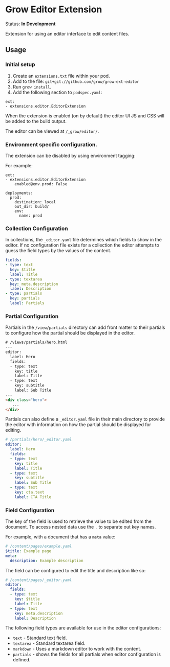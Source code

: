 # Grow Editor Extension

Status: **In Development**

Extension for using an editor interface to edit content files.

## Usage

### Initial setup

1. Create an `extensions.txt` file within your pod.
1. Add to the file: `git+git://github.com/grow/grow-ext-editor`
1. Run `grow install`.
1. Add the following section to `podspec.yaml`:

```
ext:
- extensions.editor.EditorExtension
```

When the extension is enabled (on by default) the editor UI JS and CSS will be added to the build output.

The editor can be viewed at `/_grow/editor/`.

### Environment specific configuration.

The extension can be disabled by using environment tagging:

For example:

```
ext:
- extensions.editor.EditorExtension
    enabled@env.prod: False

deployments:
  prod:
    destination: local
    out_dir: build/
    env:
      name: prod
```

### Collection Configuration

In collections, the `_editor.yaml` file determines which
fields to show in the editor. If no configuration file exists for a
collection the editor attempts to guess the field types by the values
of the content.

```yaml
fields:
- type: text
  key: $title
  label: Title
- type: textarea
  key: meta.description
  label: Description
- type: partials
  key: partials
  label: Partials
```

### Partial Configuration

Partials in the `/view/partials` directory can add front matter to their
partials to configure how the partial should be displayed in the editor.

```html
# /views/partials/hero.html
---
editor:
  label: Hero
  fields:
  - type: text
    key: title
    label: Title
  - type: text
    key: subtitle
    label: Sub Title
---
<div class="hero">
   ...
</div>
```

Partials can also define a `_editor.yaml` file in their main directory to provide the editor with information on how the partial should be displayed for editing.

```yaml
# /partials/hero/_editor.yaml
editor:
  label: Hero
  fields:
  - type: text
    key: title
    label: Title
  - type: text
    key: subtitle
    label: Sub Title
  - type: text
    key: cta.text
    label: CTA Title
```

### Field Configuration

The key of the field is used to retrieve the value to be edited from the document.
To access nested data use the `.` to separate out key names.

For example, with a document that has a `meta` value:

```yaml
# /content/pages/example.yaml
$title: Example page
meta:
  description: Example description
```

The field can be configured to edit the title and description like so:

```yaml
# /content/pages/_editor.yaml
editor:
  fields:
  - type: text
    key: $title
    label: Title
  - type: text
    key: meta.description
    label: Description
```

The following field types are available for use in the editor configurations:

- `text` - Standard text field.
- `textarea` - Standard textarea field.
- `markdown` - Uses a markdown editor to work with the content.
- `partials` - shows the fields for all partials when editor configuration is defined.
